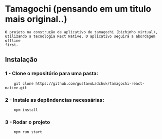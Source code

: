 # Tamagochi (pensando em um titulo mais original..)
    O projeto na construção de aplicativo de tamagochi (bichinho virtual),
    utilizando a tecnologia Rect Native. O aplicativo seguirá a abordagem offline
    first.

##  Instalação
    
### 1 - Clone o repositório para uma pasta:

```
    git clone https://github.com/gustavoLadchuk/tamagochi-react-native.git
```

### 2 - Instale as depêndencias necessárias: 
```
    npm install 
```

### 3 - Rodar o projeto
```
    npm run start 
```